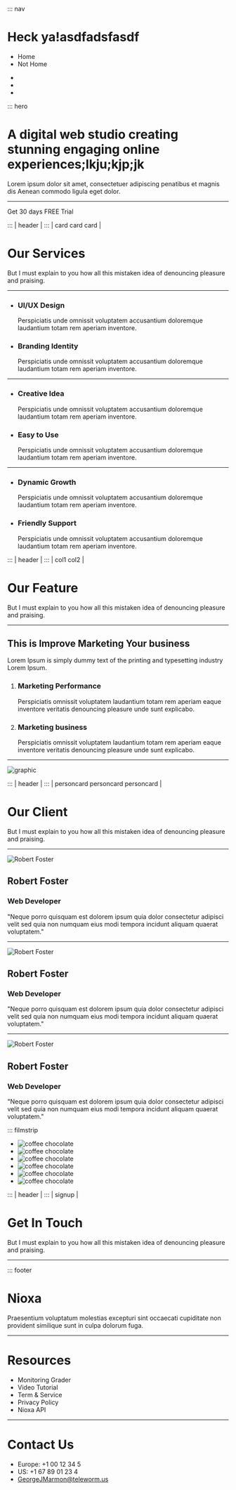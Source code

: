::: nav

# Heck ya!asdfadsfasdf

- Home
- Not Home

<!-- -->

- <fb user="asdf"></fb>
- <twitter user="asdf"></twitter>
- <instagram user="asdf"></instagram>

::: hero

# A digital web studio creating stunning engaging online experiences;lkju;kjp;jk

Lorem ipsum dolor sit amet, consectetuer adipiscing penatibus et magnis dis Aenean commodo ligula eget dolor.

---

<lh-signup fields="first,last,email">Get 30 days FREE Trial</lh-signup>

::: | header |
::: | card card card |

# Our Services

But I must explain to you how all this mistaken idea of denouncing pleasure and praising.

---

- ### UI/UX Design

  Perspiciatis unde omnissit voluptatem accusantium doloremque laudantium totam rem aperiam inventore.

- ### Branding Identity

  Perspiciatis unde omnissit voluptatem accusantium doloremque laudantium totam rem aperiam inventore.

---

- ### Creative Idea

  Perspiciatis unde omnissit voluptatem accusantium doloremque laudantium totam rem aperiam inventore.

- ### Easy to Use

  Perspiciatis unde omnissit voluptatem accusantium doloremque laudantium totam rem aperiam inventore.

---

- ### Dynamic Growth

  Perspiciatis unde omnissit voluptatem accusantium doloremque laudantium totam rem aperiam inventore.

- ### Friendly Support

  Perspiciatis unde omnissit voluptatem accusantium doloremque laudantium totam rem aperiam inventore.

::: | header |
::: | col1 col2 |

# Our Feature

But I must explain to you how all this mistaken idea of denouncing pleasure and praising.

---

## This is Improve Marketing Your business

Lorem Ipsum is simply dummy text of the printing and typesetting industry Lorem Ipsum.

1. ### Marketing Performance

   Perspiciatis omnissit voluptatem laudantium totam rem aperiam eaque inventore veritatis denouncing pleasure unde sunt explicabo.

2. ### Marketing business

   Perspiciatis omnissit voluptatem laudantium totam rem aperiam eaque inventore veritatis denouncing pleasure unde sunt explicabo.

---

![graphic](https://nioxa.netlify.com/layouts/images/features/img-1.jpg)

::: | header |
::: | personcard personcard personcard |

# Our Client

But I must explain to you how all this mistaken idea of denouncing pleasure and praising.

---

![Robert Foster](https://nioxa.netlify.com/layouts/images/testimonial/img-1.jpg)

## Robert Foster

### Web Developer

"Neque porro quisquam est dolorem ipsum quia dolor consectetur adipisci velit sed quia non numquam eius modi tempora incidunt aliquam quaerat voluptatem."

---

![Robert Foster](https://nioxa.netlify.com/layouts/images/testimonial/img-1.jpg)

## Robert Foster

### Web Developer

"Neque porro quisquam est dolorem ipsum quia dolor consectetur adipisci velit sed quia non numquam eius modi tempora incidunt aliquam quaerat voluptatem."

---

![Robert Foster](https://nioxa.netlify.com/layouts/images/testimonial/img-1.jpg)

## Robert Foster

### Web Developer

"Neque porro quisquam est dolorem ipsum quia dolor consectetur adipisci velit sed quia non numquam eius modi tempora incidunt aliquam quaerat voluptatem."

::: filmstrip

- ![coffee chocolate](https://nioxa.netlify.com/layouts/images/client-brand/img-1.png)
- ![coffee chocolate](https://nioxa.netlify.com/layouts/images/client-brand/img-1.png)
- ![coffee chocolate](https://nioxa.netlify.com/layouts/images/client-brand/img-1.png)
- ![coffee chocolate](https://nioxa.netlify.com/layouts/images/client-brand/img-1.png)
- ![coffee chocolate](https://nioxa.netlify.com/layouts/images/client-brand/img-1.png)
- ![coffee chocolate](https://nioxa.netlify.com/layouts/images/client-brand/img-1.png)

::: | header |
::: | signup |

# Get In Touch

But I must explain to you how all this mistaken idea of denouncing pleasure and praising.

---

<signup>

::: footer

# Nioxa

Praesentium voluptatum molestias excepturi sint occaecati cupiditate non provident similique sunt in culpa dolorum fuga.

---

# Resources

- Monitoring Grader
- Video Tutorial
- Term & Service
- Privacy Policy
- Nioxa API

---

# Contact Us

- Europe: +1 00 12 34 5
- US: +1 67 89 01 23 4
- GeorgeJMarmon@teleworm.us
